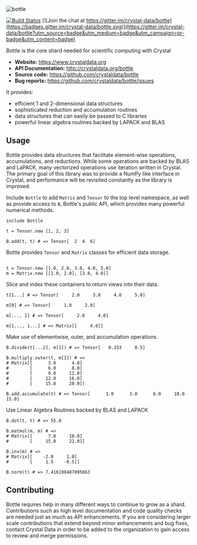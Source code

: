 ![bottle](https://raw.githubusercontent.com/crystal-data/bottle/master/static/bottle_logo.png)

[![Build Status](https://travis-ci.org/crystal-data/bottle.svg?branch=master)](https://travis-ci.org/crystal-data/bottle) [![Join the chat at https://gitter.im/crystal-data/bottle](https://badges.gitter.im/crystal-data/bottle.svg)](https://gitter.im/crystal-data/bottle?utm_source=badge&utm_medium=badge&utm_campaign=pr-badge&utm_content=badge)

Bottle is the core shard needed for scientific computing with Crystal

- **Website:** https://www.crystaldata.org
- **API Documentation:** http://crystaldata.org/bottle
- **Source code:** https://github.com/crystaldata/bottle
- **Bug reports:** https://github.com/crystaldata/bottle/issues

It provides:

- efficient 1 and 2-dimensional data structures
- sophisticated reduction and accumulation routines
- data structures that can easily be passed to C libraries
- powerful linear algebra routines backed by LAPACK and BLAS

## Usage

Bottle provides data structures that facilitate element-wise operations,
accumulations, and reductions.  While some operations are backed by BLAS
and LaPACK, many vectorized operations use iteration written in Crystal.
The primary goal of this library was to provide a NumPy like interface in
Crystal, and performance will be revisited constantly as the library is
improved.

Include `Bottle` to add `Matrix` and `Tensor` to the top level namespace,
as well as provide access to `B`, Bottle's public API, which provides many
powerful numerical methods.

```crystal
include Bottle

t = Tensor.new [1, 2, 3]

B.add(t, t) # => Tensor[  2  4  6]
```

Bottle provides `Tensor` and `Matrix` classes for efficient data storage.

```crystal

t = Tensor.new [1.0, 2.0, 3.0, 4.0, 5.0]
m = Matrix.new [[1.0, 2.0], [3.0, 4.0]]
```

Slice and index these containers to return views into their data.

```crystal
t[1...] # => Tensor[     2.0     3.0     4.0     5.0]

m[0] # => Tensor[     1.0     2.0]

m[..., 1] # => Tensor[     2.0     4.0]

m[1..., 1...] # => Matrix[[     4.0]]
```

Make use of elementwise, outer, and accumulation operations.

```crystal
B.divide(t[...2], m[1]) # => Tensor[   0.333     0.5]

B.multiply.outer(t, m[1]) # =>
# Matrix[[      3.0      4.0]
#        [      6.0      8.0]
#        [      9.0     12.0]
#        [     12.0     16.0]
#        [     15.0     20.0]]

B.add.accumulate(t) # => Tensor[      1.0      3.0      6.0     10.0     15.0]
```

Use Linear Algebra Routines backed by BLAS and LAPACK

```crystal
B.dot(t, t) # => 55.0

B.matmul(m, m) # =>
# Matrix[[      7.0     10.0]
#        [     15.0     22.0]]

B.inv(m) # =>
# Matrix[[    -2.0     1.0]
#        [     1.5    -0.5]]

B.norm(t) # => 7.416198487095663
```




Contributing
------------
Bottle requires help in many different ways to continue to grow as a shard.
Contributions such as high level documentation and code quality checks are needed just
as much as API enhancements.  If you are considering larger scale contributions
that extend beyond minor enhancements and bug fixes, contact Crystal Data
in order to be added to the organization to gain access to review and merge
permissions.
